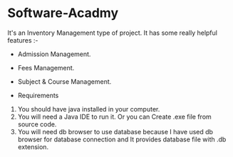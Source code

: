 # Software-Acadmy

It's an Inventory Management type of project. 
It has some really helpful features :-

* Admission Management.
* Fees Management.
* Subject & Course Management.

* Requirements 
1) You should have java installed in your computer.
2) You will need a Java IDE to run it. Or you can 
   Create .exe file from source code.
3) You will need db browser to use database because
   I have used db browser for database connection and 
   It provides database file with .db extension.
